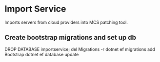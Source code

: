 # Import Service
Imports servers from cloud providers into MCS patching tool.

## Create bootstrap migrations and set up db
DROP DATABASE importservice;
del Migrations -r
dotnet ef migrations add Bootstrap
dotnet ef database update